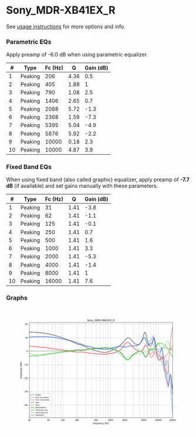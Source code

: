 # Sony_MDR-XB41EX_R
See [usage instructions](https://github.com/jaakkopasanen/AutoEq#usage) for more options and info.

### Parametric EQs
Apply preamp of -6.0 dB when using parametric equalizer.

|   # | Type    |   Fc (Hz) |    Q |   Gain (dB) |
|-----|---------|-----------|------|-------------|
|   1 | Peaking |       206 | 4.36 |         0.5 |
|   2 | Peaking |       405 | 1.88 |         1   |
|   3 | Peaking |       790 | 1.08 |         2.5 |
|   4 | Peaking |      1406 | 2.65 |         0.7 |
|   5 | Peaking |      2088 | 5.72 |        -1.3 |
|   6 | Peaking |      2368 | 1.59 |        -7.3 |
|   7 | Peaking |      5395 | 5.04 |        -4.9 |
|   8 | Peaking |      5876 | 5.92 |        -2.2 |
|   9 | Peaking |     10000 | 0.18 |         2.3 |
|  10 | Peaking |     10000 | 4.87 |         3.9 |

### Fixed Band EQs
When using fixed band (also called graphic) equalizer, apply preamp of **-7.7 dB** (if available) and set gains manually with these parameters.

|   # | Type    |   Fc (Hz) |    Q |   Gain (dB) |
|-----|---------|-----------|------|-------------|
|   1 | Peaking |        31 | 1.41 |        -3.8 |
|   2 | Peaking |        62 | 1.41 |        -1.1 |
|   3 | Peaking |       125 | 1.41 |        -0.1 |
|   4 | Peaking |       250 | 1.41 |         0.7 |
|   5 | Peaking |       500 | 1.41 |         1.6 |
|   6 | Peaking |      1000 | 1.41 |         3.3 |
|   7 | Peaking |      2000 | 1.41 |        -5.3 |
|   8 | Peaking |      4000 | 1.41 |        -1.4 |
|   9 | Peaking |      8000 | 1.41 |         1   |
|  10 | Peaking |     16000 | 1.41 |         7.6 |

### Graphs
![](./Sony_MDR-XB41EX_R.png)
